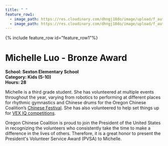 ```yaml
---
title: " "
feature_row1:
  - image_path: https://res.cloudinary.com/dhngj18do/image/upload/f_auto,q_auto/v1/images/pvsa/2022_Michelle_Luo
  - image_path: https://res.cloudinary.com/dhngj18do/image/upload/f_auto,q_auto/v1/images/activities/year_2022
---
```


{% include feature_row id="feature_row1"%}

# Michelle Luo - Bronze Award

**School: Sexton Elementary School**  
**Category: Kids (5-10)**  
**Hours: 28**  

Michelle is a third grade student. She has volunteered at multiple events throughout the year, varying from robotics to performing at different places for rhythmic gymnastics and Chinese drums for the Oregon Chinese Coalition’s [Chinese Festival](https://pdxchinese.org/chinesefestival/). She has also volunteered to help set things up for [VEX IQ competitions](https://www.vexrobotics.com/iq/competition/viqc-current-game).

Oregon Chinese Coalition is proud to join the President of the United States in recognizing the volunteers who consistently take the time to make a difference in the lives of others. Therefore, it is a great honor to present the President's Volunteer Service Award (PVSA) to Michelle.
